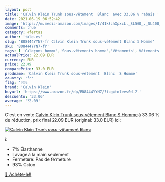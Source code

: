 ```yaml
---
layout: post
title: 'Calvin Klein Trunk sous-vêtement  Blanc  avec 33.06 % rabais '
date: 2021-06-19 06:52:42
image: 'https://m.media-amazon.com/images/I/41k8chXpxcL._SL500_._SL400_.jpg'
comments: true
category: ofertas
author: 'tole.es'
slug: 'B08444YYN7-fr Calvin Klein Trunk sous-vêtement Blanc S Homme'
sku: 'B08444YYN7-fr'
tags: [ 'Caleçons homme','Sous-vêtements homme','Vêtements','Vêtements homme','calvin klein', ]
actualPrice: 22.09 EUR
currency: EUR
price: 22.09
comparePrice: 33.0 EUR
prodname: 'Calvin Klein Trunk sous-vêtement  Blanc  S Homme'
country: 'fr'
flag: '🇫🇷'
brand: 'Calvin Klein'
buyurl: 'https://www.amazon.fr/dp/B08444YYN7/?tag=tolees0d-21'
descuento: '33.06'
average: '22.09'
---
```


C'est en vente [Calvin Klein Trunk sous-vêtement  Blanc  S Homme](https://www.amazon.fr/dp/B08444YYN7/?tag=tolees0d-21)  à  33.06 % de réduction, prix final  22.09 EUR (original: 33.0 EUR) ici:

[![Calvin Klein Trunk sous-vêtement  Blanc ](https://m.media-amazon.com/images/I/41k8chXpxcL._SL500_._SL400_.jpg)](https://www.amazon.fr/dp/B08444YYN7/?tag=tolees0d-21)

ℹ️:

- 7% Élasthanne
- Lavage à la main seulement
- Fermeture: Pas de fermeture
- 93% Coton

[🛒 Achète-le!!](https://www.amazon.fr/dp/B08444YYN7/?tag=tolees0d-21)
